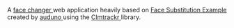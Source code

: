 A <a href="https://clm-test.onrender.com"> face changer </a> web application heavily based on <a href="https://www.auduno.com/clmtrackr/examples/facesubstitution.html"> Face Substitution Example </a> created by <a href="https://github.com/auduno"> auduno </a> using the <a href="https://github.com/auduno/clmtrackr"> Clmtrackr </a> library.
